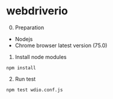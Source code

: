 # webdriverio
0. Preparation
- Nodejs
- Chrome browser latest version (75.0)

1. Install node modules
```
npm install
```

2. Run test
```
npm test wdio.conf.js
```
